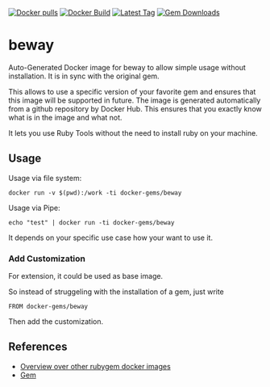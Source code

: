 [![Docker pulls](https://img.shields.io/docker/pulls/rubygem/beway.svg)](https://hub.docker.com/r/rubygem/beway/)
[![Docker Build](https://img.shields.io/docker/automated/rubygem/beway.svg)](https://hub.docker.com/r/rubygem/beway/)
[![Latest Tag](https://img.shields.io/github/tag/docker-rubygem/beway.svg)](https://hub.docker.com/r/rubygem/beway/)
[![Gem Downloads](https://img.shields.io/gem/dt/beway.svg)](https://rubygems.org/gems/beway/)
# beway

Auto-Generated Docker image for beway to allow simple usage without installation.
It is in sync with the original gem.

This allows to use a specific version of your favorite gem and ensures that this image will be supported in future.
The image is generated automatically from a github repository by Docker Hub.
This ensures that you exactly know what is in the image and what not.

It lets you use Ruby Tools without the need to install ruby on your machine.

## Usage

Usage via file system:

`docker run -v $(pwd):/work -ti docker-gems/beway`

Usage via Pipe:

`echo "test" | docker run -ti docker-gems/beway`

It depends on your specific use case how your want to use it.

### Add Customization

For extension, it could be used as base image.

So instead of struggeling with the installation of a gem, just write

`FROM docker-gems/beway`

Then add the customization.

## References

 - [Overview over other rubygem docker images](https://github.com/thinkbot/docker-rubygem)
 - [Gem](https://rubygems.org/gems/beway/)
